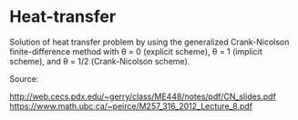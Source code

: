 # Heat-transfer
Solution of heat transfer problem by using the generalized Crank-Nicolson finite-difference method with θ = 0 (explicit scheme), θ = 1 (implicit scheme), and θ = 1/2 (Crank-Nicolson scheme).

Source:

http://web.cecs.pdx.edu/~gerry/class/ME448/notes/pdf/CN_slides.pdf
https://www.math.ubc.ca/~peirce/M257_316_2012_Lecture_8.pdf

